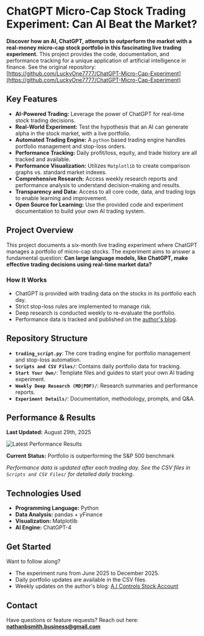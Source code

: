 # ChatGPT Micro-Cap Stock Trading Experiment: Can AI Beat the Market?

**Discover how an AI, ChatGPT, attempts to outperform the market with a real-money micro-cap stock portfolio in this fascinating live trading experiment.**  This project provides the code, documentation, and performance tracking for a unique application of artificial intelligence in finance.  See the original repository: [https://github.com/LuckyOne7777/ChatGPT-Micro-Cap-Experiment](https://github.com/LuckyOne7777/ChatGPT-Micro-Cap-Experiment)

## Key Features

*   **AI-Powered Trading:** Leverage the power of ChatGPT for real-time stock trading decisions.
*   **Real-World Experiment:** Test the hypothesis that an AI can generate alpha in the stock market, with a live portfolio.
*   **Automated Trading Engine:**  A `python` based trading engine handles portfolio management and stop-loss orders.
*   **Performance Tracking:** Daily profit/loss, equity, and trade history are all tracked and available.
*   **Performance Visualization:**  Utilizes `Matplotlib` to create comparison graphs vs. standard market indexes.
*   **Comprehensive Research:** Access weekly research reports and performance analysis to understand decision-making and results.
*   **Transparency and Data:** Access to all core code, data, and trading logs to enable learning and improvement.
*   **Open Source for Learning:** Use the provided code and experiment documentation to build your own AI trading system.

## Project Overview

This project documents a six-month live trading experiment where ChatGPT manages a portfolio of micro-cap stocks.  The experiment aims to answer a fundamental question: **Can large language models, like ChatGPT, make effective trading decisions using real-time market data?**

### How It Works

*   ChatGPT is provided with trading data on the stocks in its portfolio each day.
*   Strict stop-loss rules are implemented to manage risk.
*   Deep research is conducted weekly to re-evaluate the portfolio.
*   Performance data is tracked and published on the [author's blog](https://nathanbsmith729.substack.com).

## Repository Structure

*   **`trading_script.py`**: The core trading engine for portfolio management and stop-loss automation.
*   **`Scripts and CSV Files/`**: Contains daily portfolio data for tracking.
*   **`Start Your Own/`**: Template files and guides to start your own AI trading experiment.
*   **`Weekly Deep Research (MD|PDF)/`**:  Research summaries and performance reports.
*   **`Experiment Details/`**: Documentation, methodology, prompts, and Q&A.

## Performance & Results

**Last Updated:** August 29th, 2025

![Latest Performance Results](Results.png)

**Current Status:** Portfolio is outperforming the S&P 500 benchmark

*Performance data is updated after each trading day. See the CSV files in `Scripts and CSV Files/` for detailed daily tracking.*

## Technologies Used

*   **Programming Language:** Python
*   **Data Analysis:** pandas + yFinance
*   **Visualization:** Matplotlib
*   **AI Engine:** ChatGPT-4

## Get Started

Want to follow along?

*   The experiment runs from June 2025 to December 2025.  
*   Daily portfolio updates are available in the CSV files.
*   Weekly updates on the author's blog: [A.I Controls Stock Account](https://nathanbsmith729.substack.com)

## Contact

Have questions or feature requests?  Reach out here: **nathanbsmith.business@gmail.com**